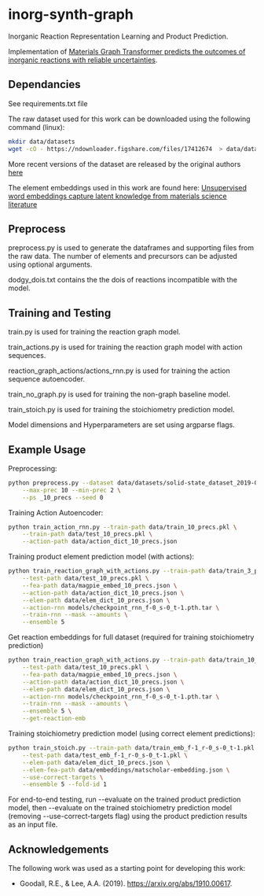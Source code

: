 # inorg-synth-graph

Inorganic Reaction Representation Learning and Product Prediction.

Implementation of [Materials Graph Transformer predicts the outcomes of inorganic reactions with reliable uncertainties](https://arxiv.org/abs/2007.15752).

## Dependancies

See requirements.txt file

The raw dataset used for this work can be downloaded using the following command (linux):

```sh
mkdir data/datasets
wget -cO - https://ndownloader.figshare.com/files/17412674  > data/datasets/solid-state_dataset_2019-06-27.json
```

More recent versions of the dataset are released by the original authors [here](https://github.com/CederGroupHub/text-mined-synthesis_public)

The element embeddings used in this work are found here: [Unsupervised word embeddings capture latent knowledge from materials science literature](https://www.nature.com/articles/s41586-019-1335-8)

## Preprocess

preprocess.py is used to generate the dataframes and supporting files from the raw data. The number of elements and precursors can be adjusted using optional arguments.

dodgy_dois.txt contains the the dois of reactions incompatible with the model.


## Training and Testing

train.py is used for training the reaction graph model.

train_actions.py is used for training the reaction graph model with action sequences.

reaction_graph_actions/actions_rnn.py is used for training the action sequence autoencoder.

train_no_graph.py is used for training the non-graph baseline model.

train_stoich.py is used for training the stoichiometry prediction model.

Model dimensions and Hyperparameters are set using argparse flags.

## Example Usage

Preprocessing:
```sh
python preprocess.py --dataset data/datasets/solid-state_dataset_2019-06-27.json \
    --max-prec 10 --min-prec 2 \
    --ps _10_precs --seed 0
```

Training Action Autoencoder:
```sh
python train_action_rnn.py --train-path data/train_10_precs.pkl \
    --train-path data/test_10_precs.pkl \
    --action-path data/action_dict_10_precs.json
```

Training product element prediction model (with actions):
```sh
python train_reaction_graph_with_actions.py --train-path data/train_3_precs.pkl \
    --test-path data/test_10_precs.pkl \
    --fea-path data/magpie_embed_10_precs.json \
    --action-path data/action_dict_10_precs.json \
    --elem-path data/elem_dict_10_precs.json \
    --action-rnn models/checkpoint_rnn_f-0_s-0_t-1.pth.tar \
    --train-rnn --mask --amounts \
    --ensemble 5
```

Get reaction embeddings for full dataset (required for training stoichiometry prediction)
```sh
python train_reaction_graph_with_actions.py --train-path data/train_10_precs.pkl \
    --test-path data/test_10_precs.pkl \
    --fea-path data/magpie_embed_10_precs.json \
    --action-path data/action_dict_10_precs.json \
    --elem-path data/elem_dict_10_precs.json \
    --action-rnn models/checkpoint_rnn_f-0_s-0_t-1.pth.tar \
    --train-rnn --mask --amounts \
    --ensemble 5 \
    --get-reaction-emb
```

Training stoichiometry prediction model (using correct element predictions):
```sh
python train_stoich.py --train-path data/train_emb_f-1_r-0_s-0_t-1.pkl \
    --test-path data/test_emb_f-1_r-0_s-0_t-1.pkl \
    --elem-path data/elem_dict_10_precs.json \
    --elem-fea-path data/embeddings/matscholar-embedding.json \
    --use-correct-targets \
    --ensemble 5 --fold-id 1
```

For end-to-end testing, run --evaluate on the trained product prediction model, then --evaluate on the trained stoichiometry prediction model (removing --use-correct-targets flag) using the product prediction results as an input file.

## Acknowledgements

The following work was used as a starting point for developing this work:
- Goodall, R.E., & Lee, A.A. (2019). https://arxiv.org/abs/1910.00617.
